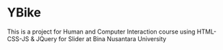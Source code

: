 # YBike
This is a project for Human and Computer Interaction course using HTML-CSS-JS &amp; JQuery for Slider at Bina Nusantara University
